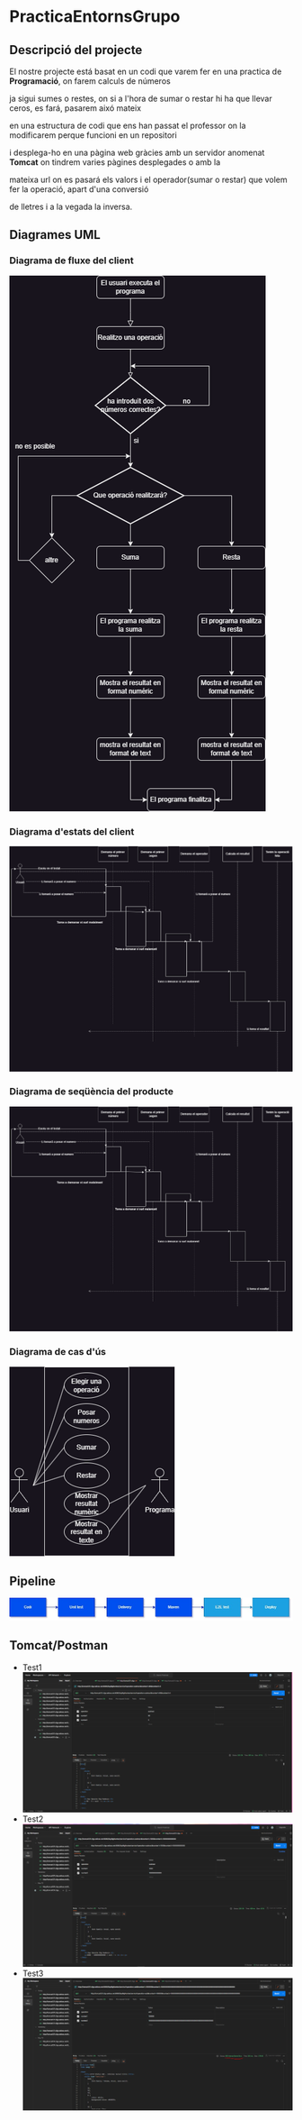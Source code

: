﻿# PracticaEntornsGrupo



## Descripció del projecte


El nostre projecte está basat en un codi que varem fer en una practica de **Programació**, on farem calculs de números

ja sigui sumes o restes, on si a l'hora de sumar o restar hi ha que llevar ceros, es fará, pasarem aixó mateix

en una estructura de codi que ens han passat el professor on la modificarem perque funcioni en un repositori

i desplega-ho en una pàgina web gràcies amb un servidor anomenat **Tomcat** on tindrem varies pàgines desplegades o amb la

mateixa url on es pasará els valors i el operador(sumar o restar) que volem fer la operació, apart d'una conversió 

de lletres i a la vegada la inversa. 





## Diagrames UML

### Diagrama de fluxe del client
![diagramaDeFluxe.png](src/img/diagramaDeFluxe.png)
### Diagrama d'estats del client
![Diagrama de estados del cliente.png](src/img/DiagramaDeSequencia.drawio.png)
### Diagrama de seqüència del producte

![Diagrama de sequencia.drawio.png](src/img/DiagramaDeSequencia.drawio.png)
### Diagrama de cas d'ús
![diagramaDeCasUs.png](src/img/diagramaDeCasUs.png)

## Pipeline
![Pipeline](src/img/pipeline.jpg)


## Tomcat/Postman

* Test1
    ![](src/img/test1.png)
* Test2
    ![](src/img/test2.png)
* Test3
    ![](src/img/test3.png)
